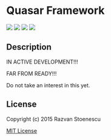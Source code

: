 # Quasar Framework

<a href="https://circleci.com/gh/rstoenescu/quasar-framework/tree/master"><img src="https://circleci.com/gh/rstoenescu/quasar-framework/tree/master.svg?style=shield"></a>
<a href="https://badge.fury.io/js/quasar-framework"><img src="https://badge.fury.io/js/quasar-framework.svg"></a>
<a href="https://david-dm.org/rstoenescu/quasar-framework"><img src="https://david-dm.org/rstoenescu/quasar-framework.svg"></a>
<a href="https://codeclimate.com/github/rstoenescu/quasar-framework"><img src="https://codeclimate.com/github/rstoenescu/quasar-framework/badges/gpa.svg"></a>

## Description

IN ACTIVE DEVELOPMENT!!!

FAR FROM READY!!!

Do not take an interest in this yet.


## License

Copyright (c) 2015 Razvan Stoenescu

[MIT License](http://en.wikipedia.org/wiki/MIT_License)